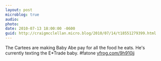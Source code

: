 ```yaml
---
layout: post
microblog: true
audio: 
photo: 
date: 2010-07-13 18:00:00 -0600
guid: http://craigmcclellan.micro.blog/2010/07/14/t18551279399.html
---
```

The Cartees are making Baby Abe pay for all the food he eats. He's currently texting the E*Trade baby. #fatone [yfrog.com/9h910jj](http://yfrog.com/9h910jj)
